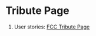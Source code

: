 # Tribute Page

1. User stories: [FCC Tribute Page](https://www.freecodecamp.org/learn/responsive-web-design/responsive-web-design-projects/build-a-tribute-page)
